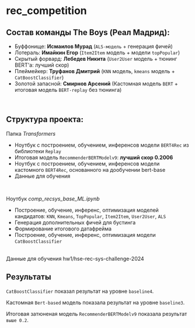 # rec_competition

## Состав команды The Boys (Реал Мадрид):
- Буффонище: **Исмаилов Мурад** (`ALS-модель` + генерация фичей)
- Лотераль: **Имайкин Егор** (`Item2Item` модель + модели `topPopular`)
- Скрытый форвард: **Лебедев Никита** (`User2User` модель + тюнинг BERT'а: лучший скор)
- Плеймейкер: **Труфанов Дмитрий** (`KNN` модель, `kmeans` модель + `CatBoostClassifier`)
- Золотой запасной: **Смирнов Арсений** (Кастомная модель `BERT` + итоговая модель `BERT-replay` без тюнинга)
</br>

## Структура проекта:</br>
Папка *Transformers*</br>

- Ноутбук с построением, обучением, инференсов модели `BERT4Rec` из библиотеки `Replay`
- Итоговая модель `RecommenderBERTModelv9`: **лучший скор 0.2006**
- Ноутбук с построением, обучением, инференсов модели кастомного `BERT4Rec`, основанного на дообучении bert-base
- Данные для обучения
</br>

Ноутбук *comp_recsys_base_ML.ipynb*</br>

- Построение, обучение, инференс, оптимизация моделей кандидатов: `KNN`, `Kmeans`, `TopPopular`, `Item2Item`, `User2User`, `ALS`
- Генерация дополнительных фичей для бустинга
- Формирование итогового датафрейма
- Построение, обучение, инференс, оптимизация модели `CatBoostClassifier`
</br>
Данные для обучения hw1/hse-rec-sys-challenge-2024</br>

## Результаты

`CatBoostClassifier` показал результат на уровне `baseline4`.</br>

Кастомная `Bert-based` модель показала результат на уровне `baseline3`.</br>

Итоговая затюненая модель `RecommenderBERTModelv9` показала результат `выше 0.2`.
